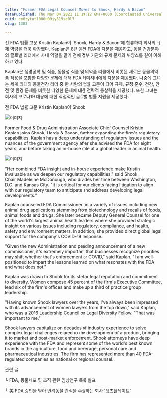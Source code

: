 ```yaml
---
title: "Former FDA Legal Counsel Moves to Shook, Hardy & Bacon"
datePublished: Thu Mar 04 2021 11:19:12 GMT+0000 (Coordinated Universal Time)
cuid: cm6zytutl000u09jy519se0l7
slug: 1383

---
```



전 FDA 법률 고문 Kristin Kaplan이 'Shook, Hardy & Bacon'에 합류하여 회사의 규제 역량을 더욱 확장했다. Kaplan은 8년 동안 FDA에 자문을 제공하고, 동물 건강분야의 글로벌 리더에서 사내 역할을 맡기 전에 정부 기관의 규제 문제와 뉘앙스를 깊이 이해하고 있다.

Kaplan은 생명공학 및 식품, 동물성 식품 및 의약품 리콜에서 비롯된 새로운 동물의약품 적용을 포함한 다양한 문제에 대해 FDA 커미셔너에게 자문을 제공했다. 나중에 그녀는 세계 최대의 동물건강 리더 중 한 사람의 법률 고문이 되어 규제, 규정 준수, 건강, 안전 및 환경 문제를 비롯한 다양한 문제에 대한 전략적 통찰력을 제공했다. 또한 그녀는 회사의 코로나19 대응에 대한 직접적인 글로벌 법률 지원을 제공했다.

전 FDA 법률 고문 Kristin Kaplan이 Shook

![이미지](https://cdn.hashnode.com/res/hashnode/image/upload/v1739247116522/dbbc07ab-1742-4bd0-ab0b-3448048d7417.jpeg)

Former Food & Drug Administration Associate Chief Counsel Kristin Kaplan joins Shook, Hardy & Bacon, further expanding the firm's regulatory capabilities. Kaplan has a deep understanding of regulatory issues and the nuances of the government agency after she advised the FDA for eight years, and before taking an in-house role at a global leader in animal health.

![이미지](https://cdn.hashnode.com/res/hashnode/image/upload/v1739247118627/41944d1d-9596-4240-9aa4-eb41d411f54d.jpeg)

"Her combined FDA insight and in-house experience make Kristin invaluable as we deepen our regulatory capabilities," said Shook Chair Madeleine McDonough, who divides her time between Washington, D.C. and Kansas City. "It is critical for our clients facing litigation to align with our regulatory team to anticipate and address developing legal developments."

Kaplan counseled FDA Commissioner on a variety of issues including new animal drug applications stemming from biotechnology and recalls of foods, animal foods and drugs. She later became Deputy General Counsel for one of the world's largest animal health leaders where she provided strategic insight on various issues including regulatory, compliance, and health, safety and environment matters. In addition, she provided direct global legal support for the company's COVID-19 response.

"Given the new Administration and pending announcement of a new commissioner, it's extremely important that businesses recognize priorities may shift whether that's enforcement or COVID," said Kaplan. "I am well-positioned to impart the lessons learned on what resonates with the FDA and what does not."

Kaplan was drawn to Shook for its stellar legal reputation and commitment to diversity. Women compose 45 percent of the firm's Executive Committee, lead six of the firm's offices and make up a third of practice group leadership.

"Having known Shook lawyers over the years, I've always been impressed with its advancement of women lawyers from the top down," said Kaplan, who was a 2016 Leadership Council on Legal Diversity Fellow. "That was important to me."

Shook lawyers capitalize on decades of industry experience to solve complex legal challenges related to the development of a product, bringing it to market and post-market enforcement. Shook attorneys have deep experience with the FDA and represent some of the world's best known brands in the agriculture, food and beverage, personal care and pharmaceutical industries. The firm has represented more than 40 FDA-regulated companies as national or regional counsel.

관련 글

└ FDA, 동물세포 및 조직 관련 임상연구 목록 발표

└ 美 FDA 승인을 받아 반려동물 간식을 수출하는 회사 '펫츠플레이트'